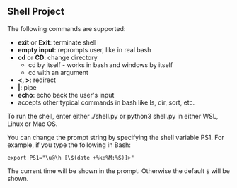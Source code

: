 ## Shell Project

The following commands are supported:

* **exit** or **Exit**: terminate shell
* **empty input**: reprompts user, like in real bash
* **cd** or **CD**: change directory
  * cd by itself - works in bash and windows by itself
  * cd with an argument
* **<, >**: redirect
* **|**: pipe
* **echo**: echo back the user's input
* accepts other typical commands in bash like ls, dir, sort, etc.

To run the shell, enter either ./shell.py or python3 shell.py in either WSL, Linux or Mac OS.

You can change the prompt string by specifying the shell variable PS1. 
For example, if you type the following in Bash: 

` export PS1="\u@\h [\$(date +%k:%M:%S)]>" `

The current time will be shown in the prompt. Otherwise the default `$` will be shown.
